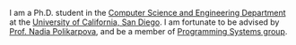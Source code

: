 I am a Ph.D. student in the [Computer Science and Engineering Department](https://cse.ucsd.edu) at the [University of California, San Diego](https://www.ucsd.edu). I am fortunate to be advised by [Prof. Nadia Polikarpova](http://cseweb.ucsd.edu/~npolikarpova), and be a member of [Programming Systems group](http://cseweb.ucsd.edu/groups/progsys/).